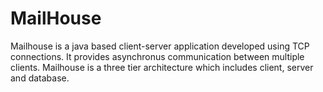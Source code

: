 # MailHouse
Mailhouse is a java based client-server application developed using TCP connections. It provides asynchronus communication between multiple clients. Mailhouse is a three tier architecture which includes client, server and database.
